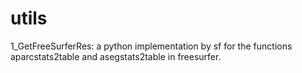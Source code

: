 # utils

1_GetFreeSurferRes: a python implementation by sf for the functions aparcstats2table and asegstats2table in freesurfer.
